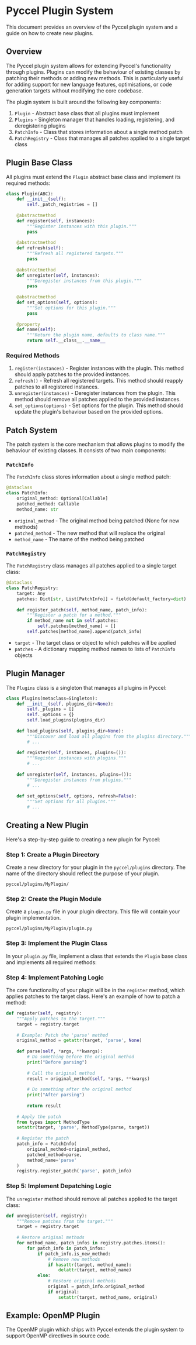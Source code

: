 # Pyccel Plugin System

This document provides an overview of the Pyccel plugin system and a guide on how to create new plugins.

## Overview

The Pyccel plugin system allows for extending Pyccel's functionality through plugins. Plugins can modify the behaviour of existing classes by patching their methods or adding new methods. This is particularly useful for adding support for new language features, optimisations, or code generation targets without modifying the core codebase.

The plugin system is built around the following key components:

1. `Plugin` - Abstract base class that all plugins must implement
2. `Plugins` - Singleton manager that handles loading, registering, and deregistering plugins
3. `PatchInfo` - Class that stores information about a single method patch
4. `PatchRegistry` - Class that manages all patches applied to a single target class

## Plugin Base Class

All plugins must extend the `Plugin` abstract base class and implement its required methods:

```python
class Plugin(ABC):
    def __init__(self):
        self._patch_registries = []
        
    @abstractmethod
    def register(self, instances):
        """Register instances with this plugin."""
        pass
        
    @abstractmethod
    def refresh(self):
        """Refresh all registered targets."""
        pass
        
    @abstractmethod
    def unregister(self, instances):
        """Deregister instances from this plugin."""
        pass
        
    @abstractmethod
    def set_options(self, options):
        """Set options for this plugin."""
        pass
        
    @property
    def name(self):
        """Return the plugin name, defaults to class name."""
        return self.__class__.__name__
```

### Required Methods

1. `register(instances)` - Register instances with the plugin. This method should apply patches to the provided instances.
2. `refresh()` - Refresh all registered targets. This method should reapply patches to all registered instances.
3. `unregister(instances)` - Deregister instances from the plugin. This method should remove all patches applied to the provided instances.
4. `set_options(options)` - Set options for the plugin. This method should update the plugin's behaviour based on the provided options.

## Patch System

The patch system is the core mechanism that allows plugins to modify the behaviour of existing classes. It consists of two main components:

### `PatchInfo`

The `PatchInfo` class stores information about a single method patch:

```python
@dataclass
class PatchInfo:
    original_method: Optional[Callable]
    patched_method: Callable
    method_name: str
```

- `original_method` - The original method being patched (None for new methods)
- `patched_method` - The new method that will replace the original
- `method_name` - The name of the method being patched

### `PatchRegistry`

The `PatchRegistry` class manages all patches applied to a single target class:

```python
@dataclass
class PatchRegistry:
    target: Any
    patches: Dict[str, List[PatchInfo]] = field(default_factory=dict)
    
    def register_patch(self, method_name, patch_info):
        """Register a patch for a method."""
        if method_name not in self.patches:
            self.patches[method_name] = []
        self.patches[method_name].append(patch_info)
```

- `target` - The target class or object to which patches will be applied
- `patches` - A dictionary mapping method names to lists of `PatchInfo` objects

## Plugin Manager

The `Plugins` class is a singleton that manages all plugins in Pyccel:

```python
class Plugins(metaclass=Singleton):
    def __init__(self, plugins_dir=None):
        self._plugins = []
        self._options = {}
        self.load_plugins(plugins_dir)
        
    def load_plugins(self, plugins_dir=None):
        """Discover and load all plugins from the plugins directory."""
        # ...
        
    def register(self, instances, plugins=()):
        """Register instances with plugins."""
        # ...
        
    def unregister(self, instances, plugins=()):
        """Deregister instances from plugins."""
        # ...
        
    def set_options(self, options, refresh=False):
        """Set options for all plugins."""
        # ...
```

## Creating a New Plugin

Here's a step-by-step guide to creating a new plugin for Pyccel:

### Step 1: Create a Plugin Directory

Create a new directory for your plugin in the `pyccel/plugins` directory. The name of the directory should reflect the purpose of your plugin.

```text
pyccel/plugins/MyPlugin/
```

### Step 2: Create the Plugin Module

Create a `plugin.py` file in your plugin directory. This file will contain your plugin implementation.

```text
pyccel/plugins/MyPlugin/plugin.py
```

### Step 3: Implement the Plugin Class

In your `plugin.py` file, implement a class that extends the `Plugin` base class and implements all required methods:

### Step 4: Implement Patching Logic

The core functionality of your plugin will be in the `register` method, which applies patches to the target class. Here's an example of how to patch a method:

```python
def register(self, registry):
    """Apply patches to the target."""
    target = registry.target
    
    # Example: Patch the 'parse' method
    original_method = getattr(target, 'parse', None)
    
    def parse(self, *args, **kwargs):
        # Do something before the original method
        print("Before parsing")
        
        # Call the original method
        result = original_method(self, *args, **kwargs)
        
        # Do something after the original method
        print("After parsing")
        
        return result
    
    # Apply the patch
    from types import MethodType
    setattr(target, 'parse', MethodType(parse, target))
    
    # Register the patch
    patch_info = PatchInfo(
        original_method=original_method,
        patched_method=parse,
        method_name='parse'
    )
    registry.register_patch('parse', patch_info)
```

### Step 5: Implement Depatching Logic

The `unregister` method should remove all patches applied to the target class:

```python
def unregister(self, registry):
    """Remove patches from the target."""
    target = registry.target
    
    # Restore original methods
    for method_name, patch_infos in registry.patches.items():
        for patch_info in patch_infos:
            if patch_info.is_new_method:
                # Remove new methods
                if hasattr(target, method_name):
                    delattr(target, method_name)
            else:
                # Restore original methods
                original = patch_info.original_method
                if original:
                    setattr(target, method_name, original)
```

## Example: OpenMP Plugin

The OpenMP plugin which ships with Pyccel extends the plugin system to support OpenMP directives in source code.
